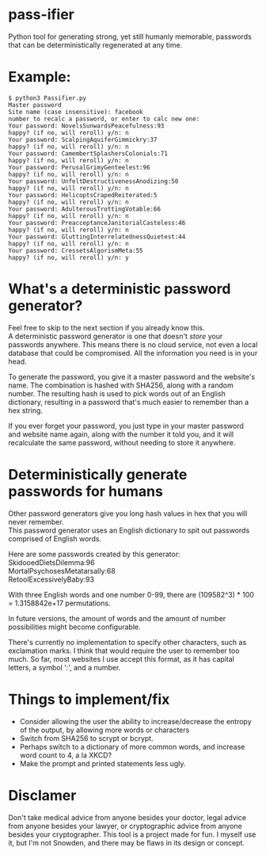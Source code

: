 # pass-ifier
Python tool for generating strong, yet still humanly memorable, passwords that can be deterministically regenerated at any time.

# Example:  
    $ python3 Passifier.py  
    Master password  
    Site name (case insensitive): facebook
    number to recalc a password, or enter to calc new one:  
    Your password: NovelsSunwardsPeacefulness:93  
    happy? (if no, will reroll) y/n: n  
    Your password: ScalpingAquiferGimmickry:37  
    happy? (if no, will reroll) y/n: n  
    Your password: CamembertSplashersColonials:71  
    happy? (if no, will reroll) y/n: n  
    Your password: PerusalGrimyGenteelest:96  
    happy? (if no, will reroll) y/n: n  
    Your password: UnfeltDestructivenessAnodizing:50  
    happy? (if no, will reroll) y/n: n  
    Your password: HelicoptsCrapedReiterated:5  
    happy? (if no, will reroll) y/n: n  
    Your password: AdulterousTrottingVotable:66  
    happy? (if no, will reroll) y/n: n  
    Your password: PreacceptanceJanitorialCasteless:46  
    happy? (if no, will reroll) y/n: n  
    Your password: GluttingInterrelatednessQuietest:44  
    happy? (if no, will reroll) y/n: n  
    Your password: CressetsAlgorismMeta:55  
    happy? (if no, will reroll) y/n: y  


# What's a deterministic password generator?
Feel free to skip to the next section if you already know this.  
A deterministic password generator is one that doesn't *store* your passwords anywhere. 
This means there is no cloud service, not even a local database that could be compromised. All the information
you need is in your head.

To generate the password, you give it a master password and the website's name.  The combination
is hashed with SHA256, along with a random number.  The resulting hash is used to pick words out of an English
dictionary, resulting in a password that's much easier to remember than a hex string.

If you ever forget your password, you just type in your master password and website name again,
along with the number it told you, and it will recalculate the same password, without needing to store
it anywhere.

# Deterministically generate passwords for humans
Other password generators give you long hash values in hex that you will never remember.  
This password generator uses an English dictionary to spit out passwords comprised of English words.

Here are some passwords created by this generator:  
SkidooedDietsDilemma:96  
MortalPsychosesMetatarsally:68  
RetoolExcessivelyBaby:93

With three English words and one number 0-99, there are (109582^3) * 100 = 1.3158842e+17 permutations.

In future versions, the amount of words and the amount of number possibilities might become configurable.

There's currently no implementation to specify other characters, such as exclamation marks.  I think that would require the user
to remember too much.  So far, most websites I use accept this format, as it has capital letters, a symbol ':', and a number.

# Things to implement/fix
* Consider allowing the user the ability to increase/decrease the entropy of the output, by allowing more words or characters
* Switch from SHA256 to scrypt or bcrypt.
* Perhaps switch to a dictionary of more common words, and increase word count to 4, a la XKCD?
* Make the prompt and printed statements less ugly.

# Disclamer
Don't take medical advice from anyone besides your doctor, legal advice from anyone besides your lawyer, or cryptographic advice from anyone besides your cryptographer.
This tool is a project made for fun.  I myself use it, but I'm not Snowden, and there may be flaws in its design or concept.
